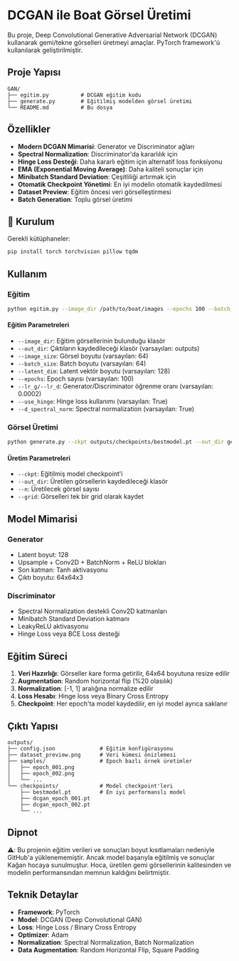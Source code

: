 # DCGAN ile Boat Görsel Üretimi

Bu proje, Deep Convolutional Generative Adversarial Network (DCGAN) kullanarak gemi/tekne görselleri üretmeyi amaçlar. PyTorch framework'ü kullanılarak geliştirilmiştir.

## Proje Yapısı

```
GAN/
├── egitim.py          # DCGAN eğitim kodu
├── generate.py        # Eğitilmiş modelden görsel üretimi
└── README.md          # Bu dosya
```

##  Özellikler

- **Modern DCGAN Mimarisi**: Generator ve Discriminator ağları
- **Spectral Normalization**: Discriminator'da kararlılık için
- **Hinge Loss Desteği**: Daha kararlı eğitim için alternatif loss fonksiyonu
- **EMA (Exponential Moving Average)**: Daha kaliteli sonuçlar için
- **Minibatch Standard Deviation**: Çeşitliliği artırmak için
- **Otomatik Checkpoint Yönetimi**: En iyi modelin otomatik kaydedilmesi
- **Dataset Preview**: Eğitim öncesi veri görselleştirmesi
- **Batch Generation**: Toplu görsel üretimi

## 🔧 Kurulum

Gerekli kütüphaneler:

```bash
pip install torch torchvision pillow tqdm
```

##  Kullanım

### Eğitim

```bash
python egitim.py --image_dir /path/to/boat/images --epochs 100 --batch_size 64
```

#### Eğitim Parametreleri

- `--image_dir`: Eğitim görsellerinin bulunduğu klasör
- `--out_dir`: Çıktıların kaydedileceği klasör (varsayılan: outputs)
- `--image_size`: Görsel boyutu (varsayılan: 64)
- `--batch_size`: Batch boyutu (varsayılan: 64)
- `--latent_dim`: Latent vektör boyutu (varsayılan: 128)
- `--epochs`: Epoch sayısı (varsayılan: 100)
- `--lr_g/--lr_d`: Generator/Discriminator öğrenme oranı (varsayılan: 0.0002)
- `--use_hinge`: Hinge loss kullanımı (varsayılan: True)
- `--d_spectral_norm`: Spectral normalization (varsayılan: True)

### Görsel Üretimi

```bash
python generate.py --ckpt outputs/checkpoints/bestmodel.pt --out_dir generated --n 64 --grid
```

#### Üretim Parametreleri

- `--ckpt`: Eğitilmiş model checkpoint'i
- `--out_dir`: Üretilen görsellerin kaydedileceği klasör
- `--n`: Üretilecek görsel sayısı
- `--grid`: Görselleri tek bir grid olarak kaydet

##  Model Mimarisi

### Generator
- Latent boyut: 128
- Upsample + Conv2D + BatchNorm + ReLU blokları
- Son katman: Tanh aktivasyonu
- Çıktı boyutu: 64x64x3

### Discriminator
- Spectral Normalization destekli Conv2D katmanları
- Minibatch Standard Deviation katmanı
- LeakyReLU aktivasyonu
- Hinge Loss veya BCE Loss desteği

##  Eğitim Süreci

1. **Veri Hazırlığı**: Görseller kare forma getirilir, 64x64 boyutuna resize edilir
2. **Augmentation**: Random horizontal flip (%20 olasılık)
3. **Normalization**: [-1, 1] aralığına normalize edilir
4. **Loss Hesabı**: Hinge loss veya Binary Cross Entropy
5. **Checkpoint**: Her epoch'ta model kaydedilir, en iyi model ayrıca saklanır

##  Çıktı Yapısı

```
outputs/
├── config.json              # Eğitim konfigürasyonu
├── dataset_preview.png      # Veri kümesi önizlemesi
├── samples/                 # Epoch bazlı örnek üretimler
│   ├── epoch_001.png
│   ├── epoch_002.png
│   └── ...
└── checkpoints/             # Model checkpoint'leri
    ├── bestmodel.pt         # En iyi performanslı model
    ├── dcgan_epoch_001.pt
    ├── dcgan_epoch_002.pt
    └── ...
```

##  Dipnot

⚠️: Bu projenin eğitim verileri ve sonuçları boyut kısıtlamaları nedeniyle GitHub'a yüklenememiştir. Ancak model başarıyla eğitilmiş ve sonuçlar Kağan hocaya sunulmuştur. Hoca, üretilen gemi görsellerinin kalitesinden ve modelin performansından memnun kaldığını belirtmiştir.


##  Teknik Detaylar

- **Framework**: PyTorch
- **Model**: DCGAN (Deep Convolutional GAN)
- **Loss**: Hinge Loss / Binary Cross Entropy
- **Optimizer**: Adam
- **Normalization**: Spectral Normalization, Batch Normalization
- **Data Augmentation**: Random Horizontal Flip, Square Padding
